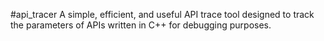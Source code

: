 #api_tracer
A simple, efficient, and useful API trace tool designed to track the parameters of APIs written in C++ for debugging purposes.

